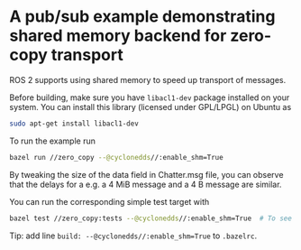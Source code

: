 # A pub/sub example demonstrating shared memory backend for zero-copy transport

ROS 2 supports using shared memory to speed up transport of messages.

Before building, make sure you have `libacl1-dev` package installed on your system.
You can install this library (licensed under GPL/LPGL) on Ubuntu as

```sh
sudo apt-get install libacl1-dev
```

To run the example run

```sh
bazel run //zero_copy --@cyclonedds//:enable_shm=True
```

By tweaking the size of the data field in Chatter.msg file, you can observe that
the delays for a e.g. a 4 MiB message and a 4 B message are similar.

You can run the corresponding simple test target with

```sh
bazel test //zero_copy:tests --@cyclonedds//:enable_shm=True  # To see the logs run with `--test_output=all`.
```

Tip: add line `build: --@cyclonedds//:enable_shm=True` to `.bazelrc`.
